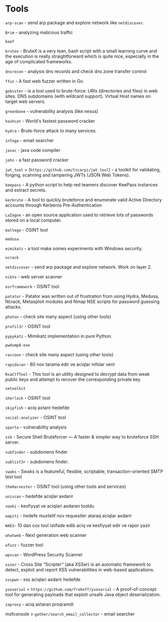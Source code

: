 # Tools

`arp-scan` -  send arp package and explore network like `netdiscover`.

`Brim` - analyzing malicious traffic

`beef`

`brutex` - BruteX is a very lean, bash script with a small learning curve and the execution is really straightforward which is quite nice, especially in the age of complicated frameworks.

`dnsrecon` - analysis dns records and check dns zone transfer control

`ffuz` - A fast web fuzzer written in Go.

`gobuster` - is a tool used to brute-force: URIs (directories and files) in web sites. DNS subdomains (with wildcard support). Virtual Host names on target web servers.

`greenbone` - vulnerability analysis (like nesus)

`hashcat` - World's fastest password cracker

`hydra` - Brute-force attack to many services.

`infoga` - email searcher

`javac` - java code compiler

`john` - a fast password cracker

`jwt_tool` = (`https://github.com/ticarpi/jwt_tool`) - a toolkit for validating, forging, scanning and tampering JWTs (JSON Web Tokens).

`keepass` - A python script to help red teamers discover KeePass instances and extract secrets.

`kerbrute` - A tool to quickly bruteforce and enumerate valid Active Directory accounts through Kerberos Pre-Authentication

`LaZagne` - an open source application used to retrieve lots of passwords stored on a local computer.

`maltego` - OSINT tool

`medusa` 

`mimikatz` - a tool make somes experiments with Windows security.

`ncrack`

`netdiscover` - send arp package and explore network. Work on layer 2.

`nikto` -  web server scanner

`osrframework` - OSINT tool

`patator` - Patator was written out of frustration from using Hydra, Medusa, Ncrack, Metasploit modules and Nmap NSE scripts for password guessing attacks.

`photon` - check site many aspect (using other tools)

`profil3r` - OSINT tool

`pypykatz` - Mimikatz implementation in pure Python.

`pwdump8-exe`

`raccoon` - check site many aspect (using other tools)

`rapidscan` - 80 nov tarama edir ve aciqlar infolar verir

`RsaCtfTool` - This tool is an utility designed to decrypt data from weak public keys and attempt to recover the corresponding private key

`setoolkit`

`sherlock` - OSINT tool

`skipfish` - aciq axtarir hedefde

`social-analyzer` - OSINT tool

`sparta` - vulnerability analysis

`ssb` - Secure Shell Bruteforcer — A faster & simpler way to bruteforce SSH server.

`subfinder` - subdomens finder

`sublist3r` - subdomens finder.

`swaks` - Swaks is a featureful, flexible, scriptable, transaction-oriented SMTP test tool

`theHarvester` - OSINT tool (using other tools and services)

`uniscan` - hedefde aciqlar axdarir

`vooki` - kesfiyyat ve aciqlari axdaran tooldu

`wapiti` - hedefe muxtelif nov requestler ataraq aciqlar axdarir

`WAES`- 10 dan cox tool istifade edib aciq ve kesfiyyat edir ve rapor yazir

`whatweb` - Next generation web scanner

`wfuzz` - fuzzer tool

`wpscan` - WordPress Security Scanner

`xsser` - Cross Site “Scripter” (aka XSSer) is an automatic framework to detect, exploit and report XSS vulnerabilities in web-based applications.

`xsspwn` - xss aciqlari axdarir hedefde

`ysoserial` = `https://github.com/frohoff/ysoserial` - A proof-of-concept tool for generating payloads that exploit unsafe Java object deserialization.

`zaproxy` - aciq axtaran proqramdi

msfconsole > `gather/search_email_collector` - email searcher

